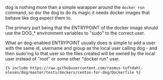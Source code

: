 dog is nothing more than a simple warapper around the ```docker run``` command, so dor the dog to do its magic it needs docker images that behave like dog expect them to.

The primary part being that the ENTRYPOINT of the docker image should use the DOG_* environment variables to "sudo" to the correct user.

What an dog-enabled ENTRYPOINT usually does is simple to add a user with the same id, username and group as the local user calling dog - and then sudo'ing to that user so the files created will be owned by the local user instead of "root" or some other "docker run" user.

```
{% include https://raw.githubusercontent.com/rasmus-toftdahl-olesen/dog/master/tests/dockers/centos-for-dog/Dockerfile %}
```


